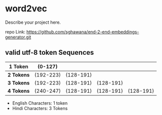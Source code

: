 # word2vec

Describe your project here.

repo Link: https://github.com/sghawana/end-2-end-embeddings-generator.git



## valid utf-8 token Sequences

| **1 Token** | (0-127) |  |  |  |
|---------------------|-----------------|-----------------|-----------------|-----------------|
| **2 Tokens** | (192-223) | (128-191) |  |  |
| **3 Tokens** | (192-223) | (128-191) | (128-191) |  |
| **4 Tokens** | (240-247) | (128-191) | (128-191) | (128-191) |


- English Characters: 1 token
- Hindi Characters: 3 Tokens
  

